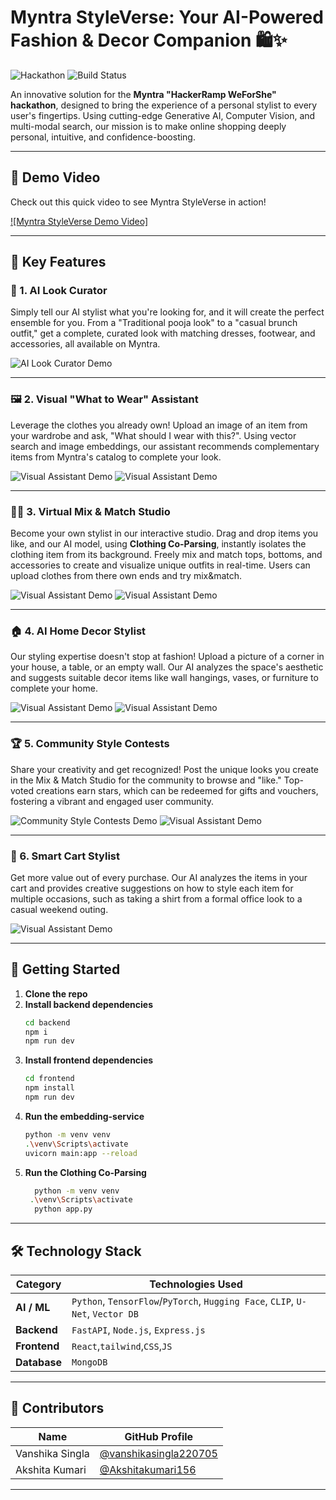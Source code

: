 # Myntra StyleVerse: Your AI-Powered Fashion & Decor Companion 🛍️✨

![Hackathon](https://img.shields.io/badge/Myntra%20HackerRamp-WeForShe-E9386A?style=for-the-badge)
![Build Status](https://img.shields.io/badge/build-passing-brightgreen?style=for-the-badge)

An innovative solution for the **Myntra "HackerRamp WeForShe" hackathon**, designed to bring the experience of a personal stylist to every user's fingertips. Using cutting-edge Generative AI, Computer Vision, and multi-modal search, our mission is to make online shopping deeply personal, intuitive, and confidence-boosting.

---
## 🚀 Demo Video

Check out this quick video to see Myntra StyleVerse in action!

[![Myntra StyleVerse Demo Video]](https://drive.google.com/drive/folders/1V58k-_K-Oq-seb-7wou0gVRbS8F6pudf?usp=drive_link)

---
## 🚀 Key Features

### 👗 1. AI Look Curator
Simply tell our AI stylist what you're looking for, and it will create the perfect ensemble for you. From a "Traditional pooja look" to a "casual brunch outfit," get a complete, curated look with matching dresses, footwear, and accessories, all available on Myntra.

![AI Look Curator Demo](./screenshots/2.png)

---

### 🖼️ 2. Visual "What to Wear" Assistant
Leverage the clothes you already own! Upload an image of an item from your wardrobe and ask, "What should I wear with this?". Using vector search and image embeddings, our assistant recommends complementary items from Myntra's catalog to complete your look.

![Visual Assistant Demo](./screenshots/4.png)
![Visual Assistant Demo](./screenshots/3.png)

---

### 👕👖 3. Virtual Mix & Match Studio
Become your own stylist in our interactive studio. Drag and drop items you like, and our AI model, using **Clothing Co-Parsing**, instantly isolates the clothing item from its background. Freely mix and match tops, bottoms, and accessories to create and visualize unique outfits in real-time.
Users can upload clothes from there own ends and try mix&match.

![Visual Assistant Demo](./screenshots/5.png)
![Visual Assistant Demo](./screenshots/6.png)



---

### 🏠 4. AI Home Decor Stylist
Our styling expertise doesn't stop at fashion! Upload a picture of a corner in your house, a table, or an empty wall. Our AI analyzes the space's aesthetic and suggests suitable decor items like wall hangings, vases, or furniture to complete your home.

![Visual Assistant Demo](./screenshots/7.png)
![Visual Assistant Demo](./screenshots/8.png)


---

### 🏆 5. Community Style Contests
Share your creativity and get recognized! Post the unique looks you create in the Mix & Match Studio for the community to browse and "like." Top-voted creations earn stars, which can be redeemed for gifts and vouchers, fostering a vibrant and engaged user community.

![Community Style Contests Demo](./screenshots/9.png)
![Visual Assistant Demo](./screenshots/10.png)


---

### 🛒 6. Smart Cart Stylist
Get more value out of every purchase. Our AI analyzes the items in your cart and provides creative suggestions on how to style each item for multiple occasions, such as taking a shirt from a formal office look to a casual weekend outing.

![Visual Assistant Demo](./screenshots/11.png)


---
## 🚀 Getting Started

1.  **Clone the repo**
2.  **Install backend dependencies**
    ```sh
    cd backend
    npm i
    npm run dev
    ```
3.  **Install frontend dependencies**
    ```sh
    cd frontend
    npm install
    npm run dev
    ```
4.  **Run the embedding-service**
    ```sh
    python -m venv venv
    .\venv\Scripts\activate
    uvicorn main:app --reload
    ```
5. **Run the Clothing Co-Parsing**
   ```sh
     python -m venv venv
    .\venv\Scripts\activate
     python app.py
   ```
---
## 🛠️ Technology Stack

| Category          | Technologies Used                                                              |
| ----------------- | ------------------------------------------------------------------------------ |
| **AI / ML** | `Python`, `TensorFlow`/`PyTorch`, `Hugging Face`, `CLIP`, `U-Net`, `Vector DB`     |
| **Backend** | `FastAPI`, `Node.js`, `Express.js`                                             |
| **Frontend** | `React`,`tailwind`,`CSS`,`JS`               |
| **Database** | `MongoDB`                                   |

---

## 👥 Contributors

| Name             | GitHub Profile                                                 |
| ---------------- | -------------------------------------------------------------- |
| Vanshika Singla  | [@vanshikasingla220705](https://github.com/vanshikasingla220705) |
| Akshita Kumari   | [@Akshitakumari156](https://github.com/Akshitakumari156)         |


---
